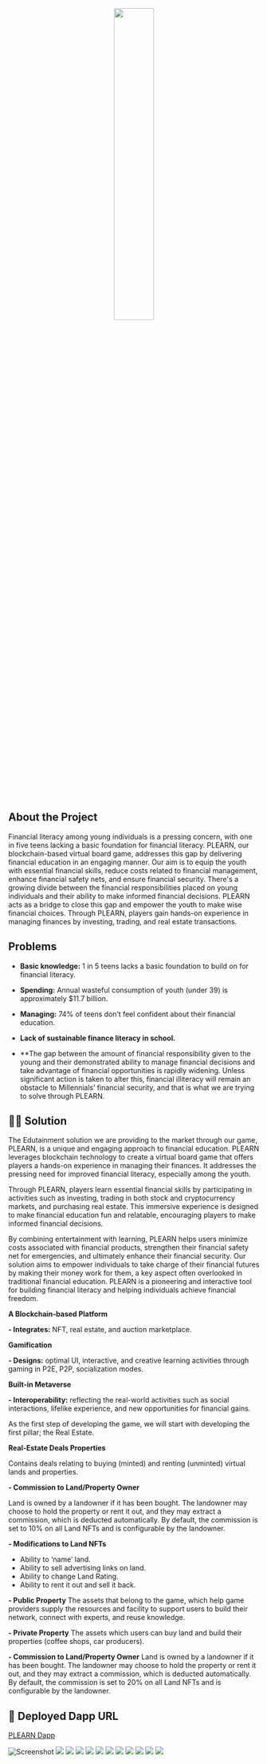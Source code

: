 <div align="center">
  <img src="https://user-images.githubusercontent.com/107268440/234258232-868289ad-d799-481f-b15a-3b8cfc159d27.jpg" width=40% height=40%>
 
</div>

<br />


## About the Project

Financial literacy among young individuals is a pressing concern, with one in five teens lacking a basic foundation for financial literacy. PLEARN, our blockchain-based virtual board game, addresses this gap by delivering financial education in an engaging manner. Our aim is to equip the youth with essential financial skills, reduce costs related to financial management, enhance financial safety nets, and ensure financial security. There's a growing divide between the financial responsibilities placed on young individuals and their ability to make informed financial decisions. PLEARN acts as a bridge to close this gap and empower the youth to make wise financial choices. Through PLEARN, players gain hands-on experience in managing finances by investing, trading, and real estate transactions.

<!-- Problems -->
##  Problems

- **Basic knowledge:** 1 in 5 teens lacks a basic foundation to build on for financial literacy.

- **Spending:** Annual wasteful consumption of youth (under 39) is approximately $11.7 billion.

- **Managing:** 74% of teens don’t feel confident about their financial education.

- **Lack of sustainable finance literacy in school.**

- **The gap between the amount of financial responsibility given to the young and their demonstrated ability to manage financial decisions and take advantage of financial opportunities is rapidly widening. Unless significant action is taken to alter this, financial illiteracy will remain an obstacle to Millennials’ financial security, and that is what we are trying to solve through PLEARN.

<!-- Solution -->
## :woman_technologist: Solution

The Edutainment solution we are providing to the market through our game, PLEARN, is a unique and engaging approach to financial education. PLEARN leverages blockchain technology to create a virtual board game that offers players a hands-on experience in managing their finances. It addresses the pressing need for improved financial literacy, especially among the youth.

Through PLEARN, players learn essential financial skills by participating in activities such as investing, trading in both stock and cryptocurrency markets, and purchasing real estate. This immersive experience is designed to make financial education fun and relatable, encouraging players to make informed financial decisions.

By combining entertainment with learning, PLEARN helps users minimize costs associated with financial products, strengthen their financial safety net for emergencies, and ultimately enhance their financial security. Our solution aims to empower individuals to take charge of their financial futures by making their money work for them, a key aspect often overlooked in traditional financial education. PLEARN is a pioneering and interactive tool for building financial literacy and helping individuals achieve financial freedom.

**A Blockchain-based Platform**

**- Integrates:** NFT, real estate, and auction marketplace.

**Gamification**

**- Designs:** optimal UI, interactive, and creative learning activities through gaming in P2E, P2P, socialization modes.

**Built-in Metaverse**

**- Interoperability:** reflecting the real-world activities such as social interactions, lifelike experience, and new opportunities for financial gains.

As the first step of developing the game, we will start with developing the first pillar; the Real Estate.

**Real-Estate Deals Properties**

Contains deals relating to buying (minted) and renting (unminted) virtual lands and properties.

**- Commission to Land/Property Owner**

Land is owned by a landowner if it has been bought. The landowner may choose to hold the property or rent it out, and they may extract a commission, which is deducted automatically. By default, the commission is set to 10% on all Land NFTs and is configurable by the landowner.

**- Modifications to Land NFTs**
   - Ability to ‘name’ land.
   - Ability to sell advertising links on land.
   - Ability to change Land Rating.
   - Ability to rent it out and sell it back.

**- Public Property**
The assets that belong to the game, which help game providers supply the resources and facility to support users to build their network, connect with experts, and reuse knowledge.

**- Private Property**
The assets which users can buy land and build their properties (coffee shops, car producers).

**- Commission to Land/Property Owner**
Land is owned by a landowner if it has been bought. The landowner may choose to hold the property or rent it out, and they may extract a commission, which is deducted automatically. By default, the commission is set to 20% on all Land NFTs and is configurable by the landowner.

<!-- Deployed Dapp URL -->
## :link: Deployed Dapp URL
[PLEARN Dapp](https://plearngame.netlify.app/)

![Screenshot](https://user-images.githubusercontent.com/107268440/234283446-d4277760-ab4f-446e-9e37-f2b0c729b548.png)
![](./assets/image-1.png)
![](./assets/image-2.png)
![](./assets/image-3.png)
![](./assets/image-4.png)
![](./assets/image-5.png)
![](./assets/image-6.png)
![](./assets/image-7.png)
![](./assets/image-8.png)
![](./assets/image-9.png)
![](./assets/image-10.png)
![](./assets/image-11.png)


